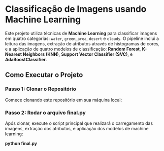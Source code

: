 # Classificação de Imagens usando Machine Learning

Este projeto utiliza técnicas de **Machine Learning** para classificar imagens em quatro categorias: `water`, `green_area`, `desert` e `cloudy`. O pipeline inclui a leitura das imagens, extração de atributos através de histogramas de cores, e a aplicação de quatro modelos de classificação: **Random Forest**, **K-Nearest Neighbors (KNN)**, **Support Vector Classifier (SVC)**, e **AdaBoostClassifier**.

## Como Executar o Projeto

### Passo 1: Clonar o Repositório

Comece clonando este repositório em sua máquina local:

### Passo 2: Rodar o arquivo final.py

Após clonar, execute o script principal que realizará o carregamento das imagens, extração dos atributos, e aplicação
dos modelos de machine learning:

**python final.py**